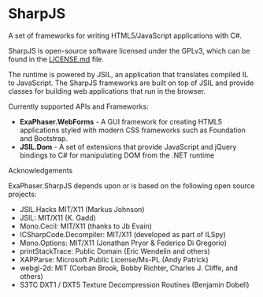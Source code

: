 # SharpJS
A set of frameworks for writing HTML5/JavaScript applications with C#.

SharpJS is open-source software licensed under the GPLv3, which can be found in the [LICENSE.md](LICENSE.md) file.

The runtime is powered by JSIL, an application that translates compiled IL to JavaScript. The SharpJS frameworks are built on top of JSIL and provide classes for building web applications that run in the browser.

Currently supported APIs and Frameworks:
- **ExaPhaser.WebForms** - A GUI framework for creating HTML5 applications styled with modern CSS frameworks such as Foundation and Bootstrap.
- **JSIL.Dom** - A set of extensions that provide JavaScript and jQuery bindings to C# for manipulating DOM from the .NET runtime

Acknowledgements

ExaPhaser.SharpJS depends upon or is based on the following open source projects:

 * JSIL.Hacks MIT/X11 (Markus Johnson)
 * JSIL: MIT/X11 (K. Gadd)
 * Mono.Cecil: MIT/X11 (thanks to Jb Evain)
 * ICSharpCode.Decompiler: MIT/X11 (developed as part of ILSpy)
 * Mono.Options: MIT/X11 (Jonathan Pryor & Federico Di Gregorio)
 * printStackTrace: Public Domain (Eric Wendelin and others)
 * XAPParse: Microsoft Public License/Ms-PL (Andy Patrick)
 * webgl-2d: MIT (Corban Brook, Bobby Richter, Charles J. Cliffe, and others)
 * S3TC DXT1 / DXT5 Texture Decompression Routines (Benjamin Dobell)
